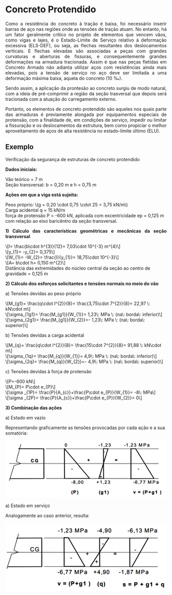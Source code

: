 <h1>Concreto Protendido</h1>

<p align="justify">Como a resistência do concreto à tração é baixa, foi necessário inserir barras de aço nas regiões onde as tensões de tração atuam. No entanto, há um fator geralmente crítico no projeto de elementos que vencem vãos, como vigas e lajes, é o Estado-Limite de Serviço relativo à deformação excessiva (ELS-DEF), ou seja, as flechas resultantes dos deslocamentos verticais. E flechas elevadas são associadas a peças com grandes curvaturas e aberturas de fissuras, e consequentemente grandes deformações na armadura tracionada. Assim é que nas peças fletidas em Concreto Armado não adianta utilizar aços com resistências ainda mais elevadas, pois a tensão de serviço no aço deve ser limitada a uma deformação máxima baixa, aquela do concreto (10 ‰).</p>
<p align="justify">Sendo assim, a aplicação da prontesão ao concreto surgiu de modo natural, com a ideia de pré-comprimir a região da seção trasversal que depois será tracionada com a atuação do carregamento externo.</p>
<p align="justify">Portanto, os elementos de concreto protendido são aqueles nos quais parte das armaduras é previamente alongada por equipamentos especiais de protensão, com a finalidade de, em condições de serviço, impedir ou limitar a fissuração e os deslocamentos da estrutura, bem como propiciar o melhor aproveitamento de aços de alta resistência no estado-limite último (ELU).</p>

<h2>Exemplo</h2>

<p align="justify">Verificação da segurança de estruturas de concreto protendido</p>

<p align="justify"><b>Dados iniciais:</b></p>
<p>Vão teórico = 7 m <br>
Seção transversal: b = 0,20 m e h = 0,75 m</p>

<p align="justify"><b>Ações em que a viga está sujeita:</b></p>
<p>Peso próprio: \(g = 0,20 \cdot 0,75 \cdot 25 = 3,75 kN/m\) <br> 
Carga acidental q = 15 kN/m <br>
força de protensão P = -600 kN, aplicada com excentricidade ep = 0,125 m com relação ao eixo baricêntro da seção transversal.
</p>

<p align="justify"><b>1) Cálculo das características geométricas e mecânicas da seção transversal</b></p>
<p>\[I= \frac{b\cdot h^{3}}{12}= 7,03\cdot 10^{-3} m^{4}\] <br>
\[y_{1}= -y_{2}= 0,375\] <br>
\[W_{1}= -W_{2}= \frac{I}{y_{1}}= 18,75\cdot 10^{-3}\] <br>
\[A= b\cdot h= 0,150 m^{2}\] <br>
Distância das extremidades do núcleo central da seção ao centro de gravidade = 0,125 m</p>

<p align="justify"><b>2) Cálculo dos esforços solicitantes e tensões normais no meio do vão</b></p>
<p>a) Tensões devidas ao peso próprio</p>
<p>\[M_{g1}= \frac{q\cdot l^{2}}{8}= \frac{3,75\cdot 7^{2}}{8}= 22,97 \: kN\cdot m\] <br>
\[\sigma_{1g1}= \frac{M_{g1}}{W_{1}}= 1,23\:  MPa \: (na\: borda\:  inferior)\] <br>
\[\sigma_{2g1}= \frac{M_{g1}}{W_{2}}=- 1,23\:  MPa \: (na\: borda\:  superior)\] </p>

<p>b) Tensões devidas a carga acidental</p>
<p>\[M_{q}= \frac{q\cdot l^{2}}{8}= \frac{15\cdot 7^{2}}{8}= 91,88 \: kN\cdot m\] <br>
\[\sigma_{1q}= \frac{M_{q}}{W_{1}}= 4,9\:  MPa \: (na\: borda\:  inferior)\] <br>
\[\sigma_{2q}= \frac{M_{q}}{W_{2}}=- 4,9\:  MPa \: (na\: borda\:  superior)\] </p>

<p>c) Tensões devidas à força de protensão</p>
<p>\[P=-600 kN\] <br>
\[M_{P}= P\cdot e_{P}\] <br>
\[\sigma _{1P}= \frac{P}{A_{c}}+\frac{P\cdot e_{P}}{W_{1}}= -8\: MPa\] <br>
\[\sigma _{2P}= \frac{P}{A_{c}}+\frac{P\cdot e_{P}}{W_{2}}= 0\] </p>

<p align="justify"><b>3) Combinação das ações</b></p>
<p>a) Estado em vazio</p>
<p>Representando graficamente as tensões provocadas por cada ação e a sua somatória:</p>
<p align="center"><img src="Estado em vazio.png" /> </p>

<p>a) Estado em serviço</p>
<p>Analogamente ao caso anterior, resulta:</p>
<p align="center"><img src="Estado em serviço.png" /> </p>

